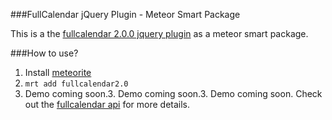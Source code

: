 ###FullCalendar jQuery Plugin - Meteor Smart Package

This is a the [fullcalendar 2.0.0 jquery plugin](http://arshaw.com/fullcalendar/) as a meteor smart package.

###How to use?

1. Install [meteorite](https://github.com/oortcloud/meteorite)
2. `mrt add fullcalendar2.0`
3. Demo coming soon.3. Demo coming soon.3. Demo coming soon.
Check out the [fullcalendar api](http://arshaw.com/fullcalendar/docs/) for more details.
